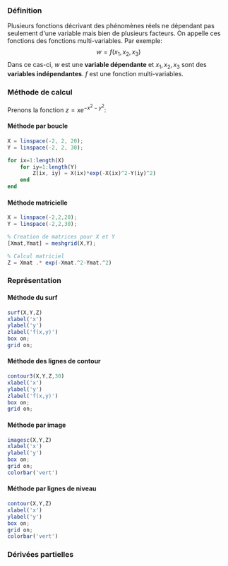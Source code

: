 
### Définition
Plusieurs fonctions décrivant des phénomènes réels ne dépendant pas seulement d'une variable mais bien de plusieurs facteurs. On appelle ces fonctions des fonctions multi-variables. Par exemple: $$w=f(x_1,x_2,x_3)$$
Dans ce cas-ci, $w$ est une **variable dépendante** et $x_1,x_2,x_3$ sont des **variables indépendantes**. $f$ est une fonction multi-variables.

### Méthode de calcul
Prenons la fonction $z=xe^{-x^2-y^2}$:
#### Méthode par boucle
```octave
X = linspace(-2, 2, 20);
Y = linspace(-2, 2, 30);

for ix=1:length(X)
	for iy=1:length(Y)
		Z(ix, iy) = X(ix)*exp(-X(ix)^2-Y(iy)^2)
	end
end
```

#### Méthode matricielle
```octave
X = linspace(-2,2,20); 
Y = linspace(-2,2,30); 

% Creation de matrices pour X et Y 
[Xmat,Ymat] = meshgrid(X,Y); 

% Calcul matriciel 
Z = Xmat .* exp(-Xmat.^2-Ymat.^2)
```

### Représentation
#### Méthode du surf
```octave
surf(X,Y,Z) 
xlabel('x') 
ylabel('y') 
zlabel('f(x,y)') 
box on; 
grid on;
```
#### Méthode des lignes de contour
```octave
contour3(X,Y,Z,30) 
xlabel('x') 
ylabel('y') 
zlabel('f(x,y)') 
box on; 
grid on;
```
#### Méthode par image
```octave
imagesc(X,Y,Z) 
xlabel('x') 
ylabel('y') 
box on; 
grid on; 
colorbar('vert')
```
#### Méthode par lignes de niveau
```octave
contour(X,Y,Z) 
xlabel('x') 
ylabel('y') 
box on; 
grid on; 
colorbar('vert')
```

### Dérivées partielles
